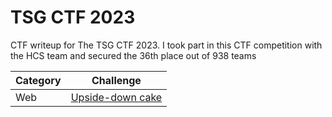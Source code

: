 # TSG CTF 2023
CTF writeup for The TSG CTF 2023. I took part in this CTF competition with the HCS team and secured the 36th place out of 938 teams

| Category | Challenge |
| --- | --- |
| Web | [Upside-down cake](/TSG%20CTF%202023/Upside-down%20cake/)